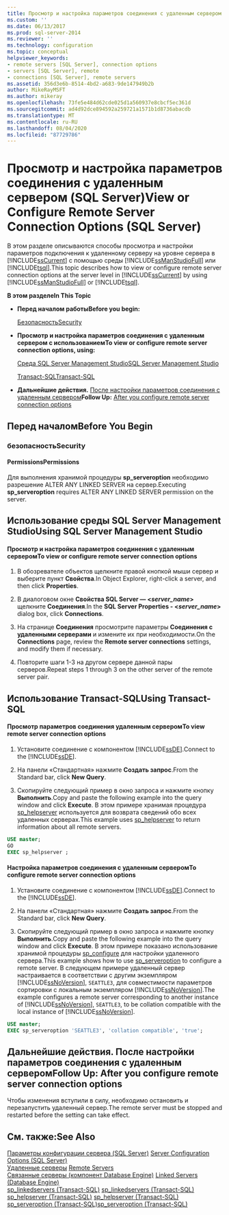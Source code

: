 ```yaml
---
title: Просмотр и настройка параметров соединения с удаленным сервером (SQL Server) | Документы Майкрософт
ms.custom: ''
ms.date: 06/13/2017
ms.prod: sql-server-2014
ms.reviewer: ''
ms.technology: configuration
ms.topic: conceptual
helpviewer_keywords:
- remote servers [SQL Server], connection options
- servers [SQL Server], remote
- connections [SQL Server], remote servers
ms.assetid: 356d3e6b-8514-4bd2-a683-9de147949b2b
author: MikeRayMSFT
ms.author: mikeray
ms.openlocfilehash: 73fe5e484d62cde025d1a560937e8cbcf5ec361d
ms.sourcegitcommit: ad4d92dce894592a259721a1571b1d8736abacdb
ms.translationtype: MT
ms.contentlocale: ru-RU
ms.lasthandoff: 08/04/2020
ms.locfileid: "87729786"
---
```

# <a name="view-or-configure-remote-server-connection-options-sql-server"></a><span data-ttu-id="72166-102">Просмотр и настройка параметров соединения с удаленным сервером (SQL Server)</span><span class="sxs-lookup"><span data-stu-id="72166-102">View or Configure Remote Server Connection Options (SQL Server)</span></span>
  <span data-ttu-id="72166-103">В этом разделе описываются способы просмотра и настройки параметров подключения к удаленному серверу на уровне сервера в [!INCLUDE[ssCurrent](../../includes/sscurrent-md.md)] с помощью среды [!INCLUDE[ssManStudioFull](../../includes/ssmanstudiofull-md.md)] или [!INCLUDE[tsql](../../includes/tsql-md.md)].</span><span class="sxs-lookup"><span data-stu-id="72166-103">This topic describes how to view or configure remote server connection options at the server level in [!INCLUDE[ssCurrent](../../includes/sscurrent-md.md)] by using [!INCLUDE[ssManStudioFull](../../includes/ssmanstudiofull-md.md)] or [!INCLUDE[tsql](../../includes/tsql-md.md)].</span></span>  
  
 <span data-ttu-id="72166-104">**В этом разделе**</span><span class="sxs-lookup"><span data-stu-id="72166-104">**In This Topic**</span></span>  
  
-   <span data-ttu-id="72166-105">**Перед началом работы**</span><span class="sxs-lookup"><span data-stu-id="72166-105">**Before you begin:**</span></span>  
  
     [<span data-ttu-id="72166-106">Безопасность</span><span class="sxs-lookup"><span data-stu-id="72166-106">Security</span></span>](#Security)  
  
-   <span data-ttu-id="72166-107">**Просмотр и настройка параметров соединения с удаленным сервером с использованием**</span><span class="sxs-lookup"><span data-stu-id="72166-107">**To view or configure remote server connection options, using:**</span></span>  
  
     [<span data-ttu-id="72166-108">Среда SQL Server Management Studio</span><span class="sxs-lookup"><span data-stu-id="72166-108">SQL Server Management Studio</span></span>](#SSMSProcedure)  
  
     [<span data-ttu-id="72166-109">Transact-SQL</span><span class="sxs-lookup"><span data-stu-id="72166-109">Transact-SQL</span></span>](#TsqlProcedure)  
  
-   <span data-ttu-id="72166-110">**Дальнейшие действия.**  [После настройки параметров соединения с удаленным сервером](#FollowUp)</span><span class="sxs-lookup"><span data-stu-id="72166-110">**Follow Up:**  [After you configure remote server connection options](#FollowUp)</span></span>  
  
##  <a name="before-you-begin"></a><a name="BeforeYouBegin"></a> <span data-ttu-id="72166-111">Перед началом</span><span class="sxs-lookup"><span data-stu-id="72166-111">Before You Begin</span></span>  
  
###  <a name="security"></a><a name="Security"></a> <span data-ttu-id="72166-112">безопасность</span><span class="sxs-lookup"><span data-stu-id="72166-112">Security</span></span>  
  
####  <a name="permissions"></a><a name="Permissions"></a> <span data-ttu-id="72166-113">Permissions</span><span class="sxs-lookup"><span data-stu-id="72166-113">Permissions</span></span>  
 <span data-ttu-id="72166-114">Для выполнения хранимой процедуры **sp_serveroption** необходимо разрешение ALTER ANY LINKED SERVER на сервер.</span><span class="sxs-lookup"><span data-stu-id="72166-114">Executing **sp_serveroption** requires ALTER ANY LINKED SERVER permission on the server.</span></span>  
  
##  <a name="using-sql-server-management-studio"></a><a name="SSMSProcedure"></a> <span data-ttu-id="72166-115">Использование среды SQL Server Management Studio</span><span class="sxs-lookup"><span data-stu-id="72166-115">Using SQL Server Management Studio</span></span>  
  
#### <a name="to-view-or-configure-remote-server-connection-options"></a><span data-ttu-id="72166-116">Просмотр и настройка параметров соединения с удаленным сервером</span><span class="sxs-lookup"><span data-stu-id="72166-116">To view or configure remote server connection options</span></span>  
  
1.  <span data-ttu-id="72166-117">В обозревателе объектов щелкните правой кнопкой мыши сервер и выберите пункт **Свойства**.</span><span class="sxs-lookup"><span data-stu-id="72166-117">In Object Explorer, right-click a server, and then click **Properties**.</span></span>  
  
2.  <span data-ttu-id="72166-118">В диалоговом окне **Свойства SQL Server — \<***server_name***>** щелкните **Соединения**.</span><span class="sxs-lookup"><span data-stu-id="72166-118">In the **SQL Server Properties - \<***server_name***>** dialog box, click **Connections**.</span></span>  
  
3.  <span data-ttu-id="72166-119">На странице **Соединения** просмотрите параметры **Соединения с удаленными серверами** и измените их при необходимости.</span><span class="sxs-lookup"><span data-stu-id="72166-119">On the **Connections** page, review the **Remote server connections** settings, and modify them if necessary.</span></span>  
  
4.  <span data-ttu-id="72166-120">Повторите шаги 1-3 на другом сервере данной пары серверов.</span><span class="sxs-lookup"><span data-stu-id="72166-120">Repeat steps 1 through 3 on the other server of the remote server pair.</span></span>  
  
##  <a name="using-transact-sql"></a><a name="TsqlProcedure"></a> <span data-ttu-id="72166-121">Использование Transact-SQL</span><span class="sxs-lookup"><span data-stu-id="72166-121">Using Transact-SQL</span></span>  
  
#### <a name="to-view-remote-server-connection-options"></a><span data-ttu-id="72166-122">Просмотр параметров соединения удаленным сервером</span><span class="sxs-lookup"><span data-stu-id="72166-122">To view remote server connection options</span></span>  
  
1.  <span data-ttu-id="72166-123">Установите соединение с компонентом [!INCLUDE[ssDE](../../includes/ssde-md.md)].</span><span class="sxs-lookup"><span data-stu-id="72166-123">Connect to the [!INCLUDE[ssDE](../../includes/ssde-md.md)].</span></span>  
  
2.  <span data-ttu-id="72166-124">На панели «Стандартная» нажмите **Создать запрос**.</span><span class="sxs-lookup"><span data-stu-id="72166-124">From the Standard bar, click **New Query**.</span></span>  
  
3.  <span data-ttu-id="72166-125">Скопируйте следующий пример в окно запроса и нажмите кнопку **Выполнить**.</span><span class="sxs-lookup"><span data-stu-id="72166-125">Copy and paste the following example into the query window and click **Execute**.</span></span> <span data-ttu-id="72166-126">В этом примере хранимая процедура [sp_helpserver](/sql/relational-databases/system-stored-procedures/sp-helpserver-transact-sql) используется для возврата сведений обо всех удаленных серверах.</span><span class="sxs-lookup"><span data-stu-id="72166-126">This example uses [sp_helpserver](/sql/relational-databases/system-stored-procedures/sp-helpserver-transact-sql) to return information about all remote servers.</span></span>  
  
```sql  
USE master;  
GO  
EXEC sp_helpserver ;  
```  
  
#### <a name="to-configure-remote-server-connection-options"></a><span data-ttu-id="72166-127">Настройка параметров соединения с удаленным сервером</span><span class="sxs-lookup"><span data-stu-id="72166-127">To configure remote server connection options</span></span>  
  
1.  <span data-ttu-id="72166-128">Установите соединение с компонентом [!INCLUDE[ssDE](../../includes/ssde-md.md)].</span><span class="sxs-lookup"><span data-stu-id="72166-128">Connect to the [!INCLUDE[ssDE](../../includes/ssde-md.md)].</span></span>  
  
2.  <span data-ttu-id="72166-129">На панели «Стандартная» нажмите **Создать запрос**.</span><span class="sxs-lookup"><span data-stu-id="72166-129">From the Standard bar, click **New Query**.</span></span>  
  
3.  <span data-ttu-id="72166-130">Скопируйте следующий пример в окно запроса и нажмите кнопку **Выполнить**.</span><span class="sxs-lookup"><span data-stu-id="72166-130">Copy and paste the following example into the query window and click **Execute**.</span></span> <span data-ttu-id="72166-131">В этом примере показано использование хранимой процедуры [sp_configure](/sql/relational-databases/system-stored-procedures/sp-serveroption-transact-sql) для настройки удаленного сервера.</span><span class="sxs-lookup"><span data-stu-id="72166-131">This example shows how to use [sp_serveroption](/sql/relational-databases/system-stored-procedures/sp-serveroption-transact-sql) to configure a remote server.</span></span> <span data-ttu-id="72166-132">В следующем примере удаленный сервер настраивается в соответствии с другим экземпляром [!INCLUDE[ssNoVersion](../../includes/ssnoversion-md.md)], `SEATTLE3`, для совместимости параметров сортировки с локальным экземпляром [!INCLUDE[ssNoVersion](../../includes/ssnoversion-md.md)].</span><span class="sxs-lookup"><span data-stu-id="72166-132">The example configures a remote server corresponding to another instance of [!INCLUDE[ssNoVersion](../../includes/ssnoversion-md.md)], `SEATTLE3`, to be collation compatible with the local instance of [!INCLUDE[ssNoVersion](../../includes/ssnoversion-md.md)].</span></span>  
  
```sql  
USE master;  
EXEC sp_serveroption 'SEATTLE3', 'collation compatible', 'true';  
```  
  
##  <a name="follow-up-after-you-configure-remote-server-connection-options"></a><a name="FollowUp"></a> <span data-ttu-id="72166-133">Дальнейшие действия. После настройки параметров соединения с удаленным сервером</span><span class="sxs-lookup"><span data-stu-id="72166-133">Follow Up: After you configure remote server connection options</span></span>  
 <span data-ttu-id="72166-134">Чтобы изменения вступили в силу, необходимо остановить и перезапустить удаленный сервер.</span><span class="sxs-lookup"><span data-stu-id="72166-134">The remote server must be stopped and restarted before the setting can take effect.</span></span>  
  
## <a name="see-also"></a><span data-ttu-id="72166-135">См. также:</span><span class="sxs-lookup"><span data-stu-id="72166-135">See Also</span></span>  
 <span data-ttu-id="72166-136">[Параметры конфигурации сервера (SQL Server)](server-configuration-options-sql-server.md) </span><span class="sxs-lookup"><span data-stu-id="72166-136">[Server Configuration Options &#40;SQL Server&#41;](server-configuration-options-sql-server.md) </span></span>  
 <span data-ttu-id="72166-137">[Удаленные серверы](remote-servers.md) </span><span class="sxs-lookup"><span data-stu-id="72166-137">[Remote Servers](remote-servers.md) </span></span>  
 <span data-ttu-id="72166-138">[Связанные серверы (компонент Database Engine)](../../relational-databases/linked-servers/linked-servers-database-engine.md) </span><span class="sxs-lookup"><span data-stu-id="72166-138">[Linked Servers &#40;Database Engine&#41;](../../relational-databases/linked-servers/linked-servers-database-engine.md) </span></span>  
 <span data-ttu-id="72166-139">[sp_linkedservers (Transact-SQL)](/sql/relational-databases/system-stored-procedures/sp-linkedservers-transact-sql) </span><span class="sxs-lookup"><span data-stu-id="72166-139">[sp_linkedservers &#40;Transact-SQL&#41;](/sql/relational-databases/system-stored-procedures/sp-linkedservers-transact-sql) </span></span>  
 <span data-ttu-id="72166-140">[sp_helpserver (Transact-SQL)](/sql/relational-databases/system-stored-procedures/sp-helpserver-transact-sql) </span><span class="sxs-lookup"><span data-stu-id="72166-140">[sp_helpserver &#40;Transact-SQL&#41;](/sql/relational-databases/system-stored-procedures/sp-helpserver-transact-sql) </span></span>  
 [<span data-ttu-id="72166-141">sp_serveroption (Transact-SQL)</span><span class="sxs-lookup"><span data-stu-id="72166-141">sp_serveroption &#40;Transact-SQL&#41;</span></span>](/sql/relational-databases/system-stored-procedures/sp-serveroption-transact-sql)  
  
  
